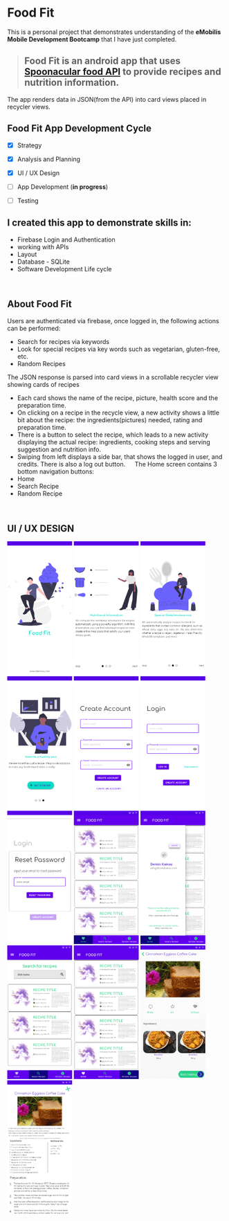 # Food Fit

This is a personal project that demonstrates understanding of the <b>eMobilis Mobile Development Bootcamp</b> that I have just completed.

> ## Food Fit is an android app that uses [Spoonacular food API](https://spoonacular.com/food-api) to provide recipes and nutrition information.

The app renders data in JSON(from the API) into card views placed in recycler views.
<br/>
## Food Fit App Development Cycle
- [x] Strategy
- [x] Analysis and Planning
- [x] UI / UX Design
- [ ] App Development (<b>in progress</b>)
- [ ] Testing


## I created this app to demonstrate skills in:
* Firebase Login and Authentication
* working with APIs
* Layout
* Database - SQLite
* Software Development Life cycle
<br/>

## About Food Fit
Users are authenticated via firebase, once logged in, the following actions can be performed:
*	Search for recipes via keywords
*	Look for special recipes via key words such as vegetarian, gluten-free, etc.
*   Random Recipes

The JSON response is parsed into card views in a scrollable recycler view showing cards of recipes
*	Each card shows the name of the recipe, picture, health score and the preparation time.
*	On clicking on a recipe in the recycle view, a new activity shows a little bit about the recipe: the ingredients(pictures) needed, rating and preparation time.
*	There is a button to select the recipe, which leads to a new activity displaying the actual recipe: ingredients,  cooking steps and serving suggestion and nutrition info.
*	Swiping from left displays a side bar, that shows the logged in user, and credits. There is also a log out button.
 
The Home screen contains 3 bottom navigation buttons:
*	Home
*	Search Recipe
*	Random Recipe
<br/>

## UI / UX DESIGN
<p float="left">
<img src="app_designs\Splash Screen.png" width="150" />
<img src="app_designs\What the app is all about screen 1.png" width="150" />
<img src="app_designs\What the app is all about screen 2.png" width="150" />
<img src="app_designs\What the app is all about screen 3.png" width="150" />
<img src="app_designs\create account.png" width="150" />
<img src="app_designs\Login Screen.png" width="150" />
<img src="app_designs\reset password- fragment.png" width="150" />
<img src="app_designs\Home Screen.png" width="150" />
<img src="app_designs\side bar.png" width="150" />
<img src="app_designs\Search Recipe.png" width="150" />
<img src="app_designs\Random recipes.png" width="150" />
<img src="app_designs\Recipe overview.png" width="150" />
<img src="app_designs\Recipe view.png" width="150" />
</p>


